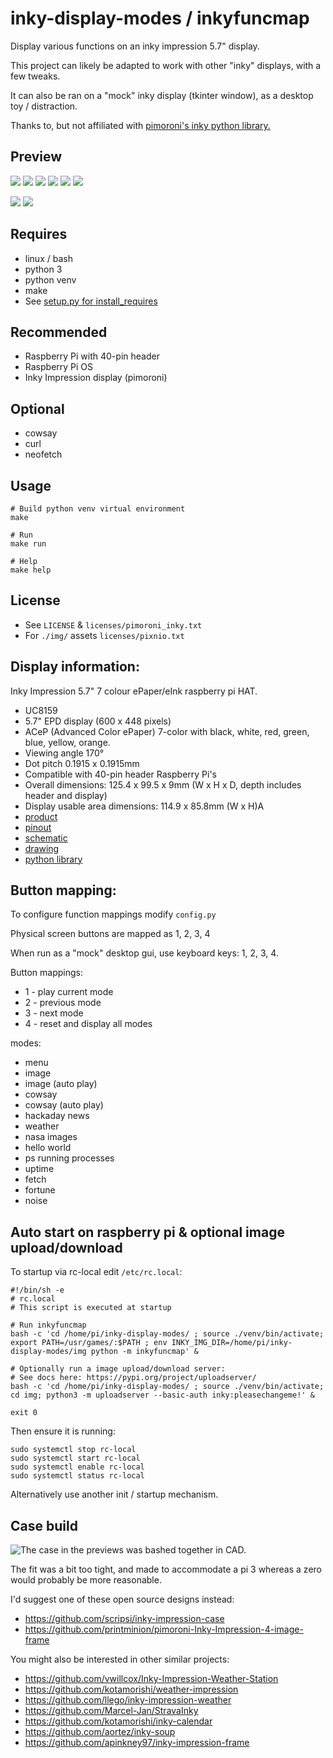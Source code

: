 # inky-display-modes / inkyfuncmap

Display various functions on an inky impression 5.7" display.

This project can likely be adapted to work with other "inky" displays, with a few tweaks.

It can also be ran on a "mock" inky display (tkinter window), as a desktop toy / distraction.

Thanks to, but not affiliated with [pimoroni's inky python library.](https://github.com/pimoroni/inky)

## Preview


![](./preview/preview1_small.jpeg)
![](./preview/preview1.gif)
![](./preview/preview3_small.jpeg)
![](./preview/preview3.gif)
![](./preview/preview2.gif)
![](./preview/preview2_small.jpeg)

![](./preview/HD/preview_HD_1.jpg)
![](./preview/HD/preview_HD_2.jpg)

## Requires

* linux / bash
* python 3
* python venv
* make
* See [setup.py for install_requires](./setup.py)

## Recommended

* Raspberry Pi with 40-pin header
* Raspberry Pi OS
* Inky Impression display (pimoroni)

## Optional

* cowsay
* curl
* neofetch

## Usage

```
# Build python venv virtual environment
make

# Run
make run

# Help
make help
```

## License

* See ``LICENSE`` & ``licenses/pimoroni_inky.txt``
* For ``./img/`` assets ``licenses/pixnio.txt``

## Display information:

Inky Impression 5.7" 7 colour ePaper/eInk raspberry pi HAT.

* UC8159
* 5.7" EPD display (600 x 448 pixels)
* ACeP (Advanced Color ePaper) 7-color with black, white, red, green, blue, yellow, orange.
* Viewing angle 170°
* Dot pitch 0.1915 x 0.1915mm
* Compatible with 40-pin header Raspberry Pi's
* Overall dimensions: 125.4 x 99.5 x 9mm (W x H x D, depth includes header and display)
* Display usable area dimensions: 114.9 x 85.8mm (W x H)A
* [product](https://shop.pimoroni.com/products/inky-impression-5-7?variant=32298701324371)
* [pinout](https://pinout.xyz/pinout/inky_impression)
* [schematic](https://cdn.shopify.com/s/files/1/0174/1800/files/inky_impression_5_7_schematic.pdf?v=1664454872)
* [drawing](https://cdn.shopify.com/s/files/1/0174/1800/files/inky-impression-5.7-drawing.png?v=1714386682)
* [python library](https://github.com/pimoroni/inky)

## Button mapping:

To configure function mappings modify ``config.py``

Physical screen buttons are mapped as 1, 2, 3, 4

When run as a "mock" desktop gui, use keyboard keys: 1, 2, 3, 4.

Button mappings:

* 1 - play current mode
* 2 - previous mode
* 3 - next mode
* 4 - reset and display all modes

modes:

* menu
* image
* image (auto play)
* cowsay
* cowsay (auto play)
* hackaday news
* weather
* nasa images
* hello world
* ps running processes
* uptime
* fetch
* fortune
* noise

## Auto start on raspberry pi & optional image upload/download

To startup via rc-local edit ``/etc/rc.local``:

```
#!/bin/sh -e
# rc.local
# This script is executed at startup

# Run inkyfuncmap
bash -c 'cd /home/pi/inky-display-modes/ ; source ./venv/bin/activate; export PATH=/usr/games/:$PATH ; env INKY_IMG_DIR=/home/pi/inky-display-modes/img python -m inkyfuncmap' &

# Optionally run a image upload/download server:
# See docs here: https://pypi.org/project/uploadserver/
bash -c 'cd /home/pi/inky-display-modes/ ; source ./venv/bin/activate; cd img; python3 -m uploadserver --basic-auth inky:pleasechangeme!' &

exit 0
```

Then ensure it is running:
```
sudo systemctl stop rc-local
sudo systemctl start rc-local
sudo systemctl enable rc-local
sudo systemctl status rc-local
```

Alternatively use another init / startup mechanism.


## Case build

![The case in the previews was bashed together in CAD.](./preview/cad.png)


The fit was a bit too tight, and made to accommodate a pi 3 whereas a zero would probably be more reasonable.

I'd suggest one of these open source designs instead:

* https://github.com/scripsi/inky-impression-case
* https://github.com/printminion/pimoroni-Inky-Impression-4-image-frame

You might also be interested in other similar projects:

* https://github.com/vwillcox/Inky-Impression-Weather-Station
* https://github.com/kotamorishi/weather-impression
* https://github.com/llego/inky-impression-weather
* https://github.com/Marcel-Jan/StravaInky
* https://github.com/kotamorishi/inky-calendar
* https://github.com/aortez/inky-soup
* https://github.com/apinkney97/inky-impression-frame







